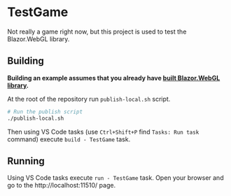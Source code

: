 # TestGame

Not really a game right now, but this project is used to test the Blazor.WebGL library.

## Building

**Building an example assumes that you already have [built Blazor.WebGL library](../../README.md#building).**

At the root of the repository run `publish-local.sh` script.

```sh
# Run the publish script
./publish-local.sh
```

Then using VS Code tasks (use `Ctrl+Shift+P` find `Tasks: Run task` command) execute `build - TestGame` task. 

## Running

Using VS Code tasks execute `run - TestGame` task. Open your browser and go to the http://localhost:11510/ page.
